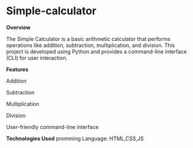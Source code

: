 # Simple-calculator
**Overview**

The Simple Calculator is a basic arithmetic calculator that performs operations like addition, subtraction, multiplication, and division. This project is developed using Python and provides a command-line interface (CLI) for user interaction.

**Features**

Addition

Subtraction

Multiplication

Division

User-friendly command-line interface

**Technologies Used**
promming Language: HTML,CSS,JS
